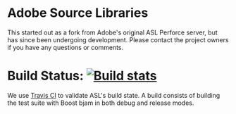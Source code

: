 Adobe Source Libraries
=====

This started out as a fork from Adobe's original ASL Perforce server, but has since been undergoing development. Please contact the project owners if you have any questions or comments.

Build Status: [![Build stats](https://travis-ci.org/stlab/adobe_source_libraries.png?branch=master)][Travis]
=====

We use [Travis CI][Travis] to validate ASL's build state. A build consists of building the test suite with Boost bjam in both debug and release modes.

[Travis]: (https://travis-ci.org/stlab/adobe_source_libraries)
